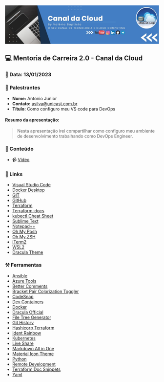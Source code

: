 <p align="center">
<img src="assets/images/ccloud.jpg">
</p>

## 💻 **Mentoria de Carreira 2.0 - Canal da Cloud**
### 📅 Data: 13/01/2023

### 🎤 **Palestrantes**

- **Nome:** Antonio Junior
- **Contato:** asilva@unicast.com.br
- **Título:** Como configuro meu VS code para DevOps

#### **Resumo da apresentação:** 

> Nesta apresentação irei compartilhar como configuro meu ambiente de desenvolvimento trabalhando como DevOps Engineer.


### 💬 Conteúdo

- 📹 [Vídeo](https://www.youtube.com/watch?v=RGzUU9RuSXU)

### 🔗 Links

- [Visual Studio Code](https://code.visualstudio.com/download)
- [Docker Desktop](https://www.docker.com/products/docker-desktop/)
- [GIT](https://git-scm.com/book/en/v2/Getting-Started-Installing-Git)
- [GitHub](https://desktop.github.com/)
- [Terraform](https://developer.hashicorp.com/terraform/tutorials/aws-get-started/install-cli)
- [Terraform-docs](https://terraform-docs.io/user-guide/installation/)
- [kubectl Cheat Sheet](https://kubernetes.io/docs/reference/kubectl/cheatsheet/)
- [Sublime Text](https://www.sublimetext.com/3)
- [Notepad++](https://notepad-plus-plus.org/downloads/)
- [Oh My Posh](https://ohmyposh.dev/)
- [Oh My ZSH](https://ohmyz.sh/)
- [iTerm2](https://iterm2.com/downloads.html)
- [WSL2](https://learn.microsoft.com/en-us/windows/wsl/install)
- [Dracula Theme](https://draculatheme.com/)

### ⚒️ Ferramentas

- [Ansible](https://marketplace.visualstudio.com/items?itemName=redhat.ansible)
- [Azure Tools](https://marketplace.visualstudio.com/items?itemName=ms-vscode.vscode-node-azure-pack)
- [Better Comments](https://marketplace.visualstudio.com/items?itemName=aaron-bond.better-comments)
- [Bracket Pair Colorization Toggler](https://marketplace.visualstudio.com/items?itemName=dzhavat.bracket-pair-toggler)
- [CodeSnap](https://marketplace.visualstudio.com/items?itemName=adpyke.codesnap)
- [Dev Containers](https://marketplace.visualstudio.com/items?itemName=ms-vscode-remote.remote-containers)
- [Docker](https://marketplace.visualstudio.com/items?itemName=ms-azuretools.vscode-docker)
- [Dracula Official](https://marketplace.visualstudio.com/items?itemName=dracula-theme.theme-dracula)
- [File Tree Generator](https://marketplace.visualstudio.com/items?itemName=Shinotatwu-DS.file-tree-generator)
- [Git History](https://marketplace.visualstudio.com/items?itemName=donjayamanne.githistory)
- [Hashicorp Terraform](https://marketplace.visualstudio.com/items?itemName=HashiCorp.terraform)
- [Ident Rainbow](https://marketplace.visualstudio.com/items?itemName=oderwat.indent-rainbow)
- [Kubernetes](https://marketplace.visualstudio.com/items?itemName=ms-kubernetes-tools.vscode-kubernetes-tools)
- [Live Share](https://marketplace.visualstudio.com/items?itemName=MS-vsliveshare.vsliveshare)
- [Markdown All in One](https://marketplace.visualstudio.com/items?itemName=yzhang.markdown-all-in-one)
- [Material Icon Theme](https://marketplace.visualstudio.com/items?itemName=PKief.material-icon-theme)
- [Python](https://marketplace.visualstudio.com/items?itemName=ms-python.python)
- [Remote Development](https://marketplace.visualstudio.com/items?itemName=ms-vscode-remote.vscode-remote-extensionpack)
- [Terraform Doc Snippets](https://marketplace.visualstudio.com/items?itemName=run-at-scale.terraform-doc-snippets)
- [Yaml](https://marketplace.visualstudio.com/items?itemName=redhat.vscode-yaml)